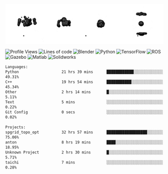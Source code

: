 ![cubes](https://github.com/imsenthur/imsenthur/blob/master/cubes.gif)

<!--START_SECTION:waka-->
![Profile Views](http://img.shields.io/badge/Profile%20views-12-blue)
![Lines of code](https://img.shields.io/badge/From%20%22Hello%2C%20World%21%22%2C%20I%27ve%20written-769346%20lines%20of%20code-blue)
![Blender](https://img.shields.io/badge/-Blender-orange)
![Python](https://img.shields.io/badge/-Python-blue)
![TensorFlow](https://img.shields.io/badge/-TensorFlow-ff8c00)
![ROS](https://img.shields.io/badge/-ROS-20b2aa)
![Gazebo](https://img.shields.io/badge/-Gazebo-lightgrey)
![Matlab](https://img.shields.io/badge/-Matlab-ffd700)
![Solidworks](https://img.shields.io/badge/-Solidworks-red)
```text
Languages: 
Python                   21 hrs 39 mins      ████████████░░░░░░░░░░░░░   49.31% 
C++                      19 hrs 54 mins      ███████████░░░░░░░░░░░░░░   45.34% 
Other                    2 hrs 14 mins       █░░░░░░░░░░░░░░░░░░░░░░░░   5.11% 
Text                     5 mins              ░░░░░░░░░░░░░░░░░░░░░░░░░   0.22% 
Git Config               0 secs              ░░░░░░░░░░░░░░░░░░░░░░░░░   0.02%

Projects: 
spgrid_topo_opt          32 hrs 57 mins      ██████████████████░░░░░░░   75.06% 
anton                    8 hrs 19 mins       ████░░░░░░░░░░░░░░░░░░░░░   18.95% 
Unknown Project          2 hrs 30 mins       █░░░░░░░░░░░░░░░░░░░░░░░░   5.71% 
taichi                   7 mins              ░░░░░░░░░░░░░░░░░░░░░░░░░   0.28%
```


<!--END_SECTION:waka-->
